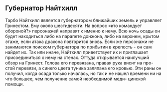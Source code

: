 ## **Губернатор Найтхилл**
Тарбо Найтхилл является губернатором ближайших земель и управляет Гринестом. Ему около шестидесяти. На вопрос «кто командует обороной?» персонажей направят к именно к нему. Всю ночь осады он будет находиться либо на парапете донжона, либо на верхнем, крытом этаже, если атака дракона повторится вновь. Если же персонажи не занимаются поиском губернатора по прибытии в крепость - он сам
найдет их. Так или иначе, Найтхилл приветствует их и приглашает присоединиться к нему на стенах. Оттуда открывается наилучший обзор на Гринест.
Голова его перевязана, правая рука висит на про-
стой перевязи, а синего цвета туника заляпана его
кровью. Эти раны он получил, когда осада только
началась, но так и не нашел времени ни на что
большее, чем получение самой необходимой меди-
цинской помощи.